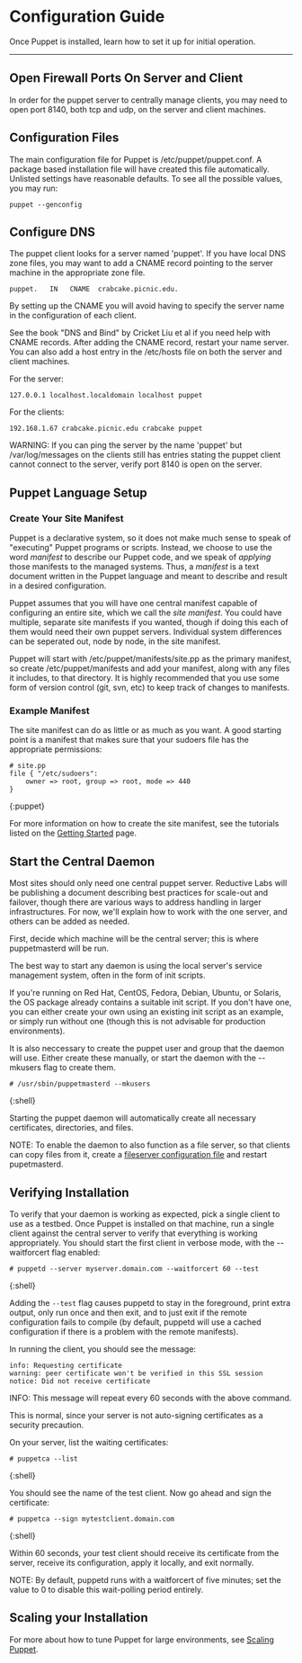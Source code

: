 Configuration Guide
===================

Once Puppet is installed, learn how to set it up for initial operation.

* * *

Open Firewall Ports On Server and Client
----------------------------------------

In order for the puppet server to centrally manage clients, you may need to open port 8140, both tcp and udp, on the server and client machines.

Configuration Files
-------------------

The main configuration file for Puppet is /etc/puppet/puppet.conf.  A package based installation file will have created this file automatically.  Unlisted settings have reasonable defaults.   To see all the possible values, you may run:

    puppet --genconfig   

Configure DNS
-------------

The puppet client looks for a server named 'puppet'. If you have
local DNS zone files, you may want to add a CNAME record pointing
to the server machine in the appropriate zone file.

    puppet.   IN   CNAME  crabcake.picnic.edu.

By setting up the CNAME you will avoid having to specify the
server name in the configuration of each client.

See the book "DNS and Bind" by Cricket Liu et al if you need help
with CNAME records. After adding the CNAME record, restart your
name server. You can also add a host entry in the /etc/hosts file
on both the server and client machines.

For the server:

    127.0.0.1 localhost.localdomain localhost puppet
    
For the clients:
    
    192.168.1.67 crabcake.picnic.edu crabcake puppet

WARNING: If you can ping the server by
the name 'puppet' but /var/log/messages on the clients still has
entries stating the puppet client cannot connect to the server, 
verify port 8140 is open on the server.

Puppet Language Setup
---------------------

### Create Your Site Manifest

Puppet is a declarative system, so it does not make
much sense to speak of "executing" Puppet programs or scripts.
Instead, we choose to use the word *manifest* to describe
our Puppet code, and we speak of *applying* those manifests to the
managed systems. Thus, a *manifest* is a text document written in the
Puppet language and meant to describe and result in a desired configuration.

Puppet assumes that you will have one
central manifest capable of configuring an entire site, which
we call the *site manifest*. You could have multiple, separate site
manifests if you wanted, though if doing this each of them would need
their own puppet servers.  Individual system differences can be seperated
out, node by node, in the site manifest.

Puppet will start with /etc/puppet/manifests/site.pp as the primary
manifest, so create /etc/puppet/manifests and add your manifest,
along with any files it includes, to that directory. It is highly
recommended that you use some form of version control (git, svn, etc)
to keep track of changes to manifests.

### Example Manifest

The site manifest can do as little or as much as you want. A
good starting point is a manifest that makes sure that your sudoers file has the
appropriate permissions:

    # site.pp
    file { "/etc/sudoers":
        owner => root, group => root, mode => 440
    }
{:puppet}

For more information on how to create the site manifest, see the
tutorials listed on the
[Getting Started](http://reductivelabs.com/trac/puppet/wiki/GettingStarted) page.


Start the Central Daemon
------------------------

Most sites should only need one central puppet server. Reductive Labs
will be publishing a document describing best practices for scale-out
and failover, though there are various ways to address handling
in larger infrastructures.  For now, we'll explain how to
work with the one server, and others can be added as needed.

First, decide which machine will be the central server; this is
where puppetmasterd will be run.

The best way to start any daemon is using the local server's
service management system, often in the form of init scripts.

If you're running on Red Hat, CentOS, Fedora, Debian, Ubuntu, or 
Solaris, the OS package already contains a suitable init script.
If you don't have one, you can either create your own using an existing
init script as an example, or simply run without one (though this
is not advisable for production environments).

It is also neccessary to create the puppet user and group
that the daemon will use.   Either create these manually, or start
the daemon with the --mkusers flag to create them.

    # /usr/sbin/puppetmasterd --mkusers
{:shell}

Starting the puppet daemon will automatically create all necessary certificates, directories, and files.

NOTE:  To enable the daemon to also function as a file server, so that clients can copy files from it, create a
[fileserver configuration file](http://reductivelabs.com/trac/puppet/wiki/FileServingConfiguration) and restart pupetmasterd.

Verifying Installation
----------------------

To verify that your daemon is working as expected, pick a single
client to use as a testbed. Once Puppet is installed on that
machine, run a single client against the central server to verify
that everything is working appropriately. You should start the
first client in verbose mode, with the --waitforcert flag enabled:

    # puppetd --server myserver.domain.com --waitforcert 60 --test
{:shell}

Adding the `--test` flag causes puppetd to stay in the foreground,
print extra output, only run once and then exit, and to just exit
if the remote configuration fails to compile (by default, puppetd
will use a cached configuration if there is a problem with the
remote manifests).

In running the client, you should see the message:

    info: Requesting certificate
    warning: peer certificate won't be verified in this SSL session
    notice: Did not receive certificate

INFO: This message will repeat every 60 seconds with the above
command.

This is normal, since your server is not auto-signing certificates
as a security precaution. 

On your server, list the waiting certificates:

    # puppetca --list
{:shell}

You should see the name of the test client. Now go ahead and sign
the certificate:

    # puppetca --sign mytestclient.domain.com
{:shell}

Within 60 seconds, your test client should receive its certificate
from the server, receive its configuration, apply it locally, and
exit normally.

NOTE: By default, puppetd runs with a waitforcert of five minutes; set
the value to 0 to disable this wait-polling period entirely.

Scaling your Installation
-------------------------

For more about how to tune Puppet for large environments, see [Scaling Puppet](/guides/scaling.html).


